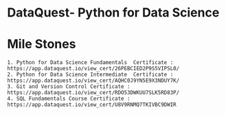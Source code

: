 # DataQuest- Python for Data Science

   # Mile Stones
   
    1. Python for Data Science Fundamentals  Certificate : https://app.dataquest.io/view_cert/26PEBCIED2P9S5VIPSL0/
    2. Python for Data Science Intermediate  Certificate : https://app.dataquest.io/view_cert/AQHC0J9YN5E9X3NDUY7K/
    3. Git and Version Control Certificate : https://app.dataquest.io/view_cert/RDO53DWKUU7SLK5RD83P/
    4. SQL Fundamentals Course Certificate : https://app.dataquest.io/view_cert/U8V9RNMQ7TKIVBC9DWIR 

